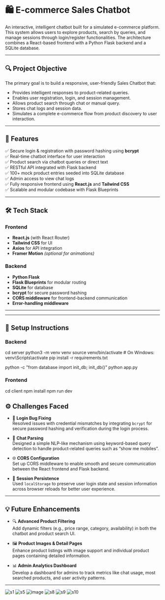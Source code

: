 # 🛍️ E-commerce Sales Chatbot

An interactive, intelligent chatbot built for a simulated e-commerce platform. This system allows users to explore products, search by queries, and manage sessions through login/register functionalities. The architecture combines a React-based frontend with a Python Flask backend and a SQLite database.

---

## 🔍 Project Objective

The primary goal is to build a responsive, user-friendly Sales Chatbot that:

- Provides intelligent responses to product-related queries.
- Enables user registration, login, and session management.
- Allows product search through chat or manual query.
- Stores chat logs and session data.
- Simulates a complete e-commerce flow from product discovery to user interaction.

---

## 🧠 Features

✅ Secure login & registration with password hashing using **bcrypt**  
✅ Real-time chatbot interface for user interaction  
✅ Product search via chatbot queries or direct text  
✅ RESTful API integrated with Flask backend  
✅ 100+ mock product entries seeded into SQLite database  
✅ Admin access to view chat logs  
✅ Fully responsive frontend using **React.js** and **Tailwind CSS**  
✅ Scalable and modular codebase with Flask Blueprints  

---

## 🛠️ Tech Stack

### Frontend

- **React.js** (with React Router)
- **Tailwind CSS** for UI
- **Axios** for API integration
- **Framer Motion** *(optional for animations)*

### Backend

- **Python Flask**
- **Flask Blueprints** for modular routing
- **SQLite** for database
- **bcrypt** for secure password hashing
- **CORS middleware** for frontend-backend communication
- **Error-handling middleware**

---

---

## 🚀 Setup Instructions

### Backend


cd server
python3 -m venv venv
source venv/bin/activate    # On Windows: venv\Scripts\activate
pip install -r requirements.txt

python -c "from database import init_db; init_db()"
python app.py

###  Frontend
cd client
npm install
npm run dev



## ⚙️ Challenges Faced

- 🔐 **Login Bug Fixing**  
  Resolved issues with credential mismatches by integrating `bcrypt` for secure password hashing and verification during the login process.

- 💬 **Chat Parsing**  
  Designed a simple NLP-like mechanism using keyword-based query detection to handle product-related queries such as “show me mobiles”.

- 🌐 **CORS Configuration**  
  Set up CORS middleware to enable smooth and secure communication between the React frontend and Flask backend.

- 🔄 **Session Persistence**  
  Used `localStorage` to preserve user login state and session information across browser reloads for better user experience.

---

## 💡 Future Enhancements

- 🔍 **Advanced Product Filtering**  
  Add dynamic filters (e.g., price range, category, availability) in both the chatbot and product search UI.

- 🖼️ **Product Images & Detail Pages**  
  Enhance product listings with image support and individual product pages containing detailed information.

- 📊 **Admin Analytics Dashboard**  
  Develop a dashboard for admins to track metrics like chat usage, most searched products, and user activity patterns.

---
![s1](https://github.com/user-attachments/assets/12446da3-4c28-4dd1-87fd-f31e1d6abbc5)
![s5](https://github.com/user-attachments/assets/89a9c464-71bc-4a63-9c7b-ef9f6f74e153)
![image](https://github.com/user-attachments/assets/ff4a3888-0bb8-4fe4-a121-34b2982f3aa2)
![s8](https://github.com/user-attachments/assets/40caa040-ab20-4e05-bed6-6c277b55ba9f)
![s9](https://github.com/user-attachments/assets/1140df92-966f-4d1a-8117-7c6c62518817)
![s10](https://github.com/user-attachments/assets/0bb6a054-030f-4970-a2ee-e30ead5ce46e)








